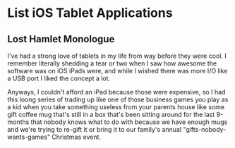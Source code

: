 # List iOS Tablet Applications

##

## Lost Hamlet Monologue

I've had a strong love of tablets in my life from way before they were cool. I remember literally shedding a tear or two when I saw how awesome the software was on iOS iPads were, and while I wished there was more I/O like a USB port I liked the concept a lot.

Anyways, I couldn't afford an iPad because those were expensive, so I had this loong series of trading up like one of those business games you play as a kid when you take something useless from your parents house like some gift coffee mug that's still in a box that's been sitting around for the last 9-months that nobody knows what to do with because we have enough mugs and we're trying to re-gift it or bring it to our family's annual "gifts-nobody-wants-games" Christmas event.



